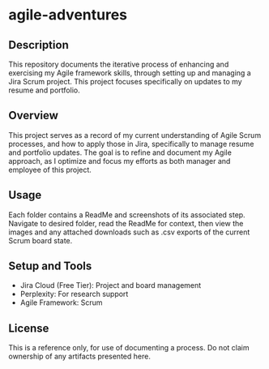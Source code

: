 # agile-adventures

## Description
This repository documents the iterative process of enhancing and exercising my Agile framework skills, through setting up and managing a Jira Scrum project. This project focuses specifically on updates to my resume and portfolio.

## Overview
This project serves as a record of my current understanding of Agile Scrum processes, and how to apply those in Jira, specifically to manage resume and portfolio updates. The goal is to refine and document my Agile approach, as I optimize and focus my efforts as both manager and employee of this project.

## Usage
Each folder contains a ReadMe and screenshots of its associated step. Navigate to desired folder, read the ReadMe for context, then view the images and any attached downloads such as .csv exports of the current Scrum board state.

## Setup and Tools
- Jira Cloud (Free Tier): Project and board management
- Perplexity: For research support
- Agile Framework: Scrum

## License
This is a reference only, for use of documenting a process. Do not claim ownership of any artifacts presented here.
